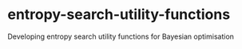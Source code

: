 # entropy-search-utility-functions
Developing entropy search utility functions for Bayesian optimisation
